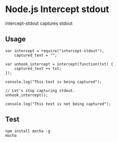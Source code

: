 # Node.js Intercept stdout

intercept-stdout captures stdout

## Usage

	var intercept = require("intercept-stdout"),
		captured_text = "";

	var unhook_intercept = intercept(function(txt) {
		captured_text += txt;
	});
	
	console.log("This text is being captured");
	
	// Let's stop capturing stdout.
	unhook_intercept();
	
	console.log("This text is not being captured");
	
## Test

	npm install mocha -g
	mocha